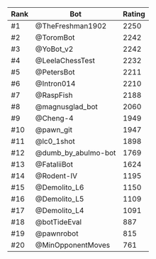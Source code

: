 Rank|Bot|Rating
---|---|---
#1|@TheFreshman1902|2250
#2|@ToromBot|2242
#3|@YoBot_v2|2242
#4|@LeelaChessTest|2232
#5|@PetersBot|2211
#6|@Intron014|2210
#7|@RaspFish|2188
#8|@magnusglad_bot|2060
#9|@Cheng-4|1949
#10|@pawn_git|1947
#11|@lc0_1shot|1898
#12|@dumb_by_abulmo-bot|1769
#13|@FataliiBot|1624
#14|@Rodent-IV|1195
#15|@Demolito_L6|1150
#16|@Demolito_L5|1109
#17|@Demolito_L4|1091
#18|@botTideEval|887
#19|@pawnrobot|815
#20|@MinOpponentMoves|761

